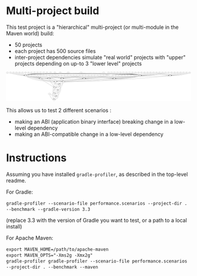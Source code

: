 # Multi-project build

This test project is a "hierarchical" multi-project (or multi-module in the Maven world) build:
   - 50 projects
   - each project has 500 source files
   - inter-project dependencies simulate "real world" projects with "upper" projects depending on up-to 3 "lower level" projects
   
![Project dependencies](graph.png)

This allows us to test 2 different scenarios :

- making an ABI (application binary interface) breaking change in a low-level dependency
- making an ABI-compatible change in a low-level dependency
   
# Instructions

Assuming you have installed `gradle-profiler`, as described in the top-level readme.

For Gradle:

```
gradle-profiler --scenario-file performance.scenarios --project-dir . --benchmark --gradle-version 3.3
```

(replace 3.3 with the version of Gradle you want to test, or a path to a local install)

For Apache Maven:

```
export MAVEN_HOME=/path/to/apache-maven
export MAVEN_OPTS="-Xms2g -Xmx2g"
gradle-profiler gradle-profiler --scenario-file performance.scenarios --project-dir . --benchmark --maven
```


